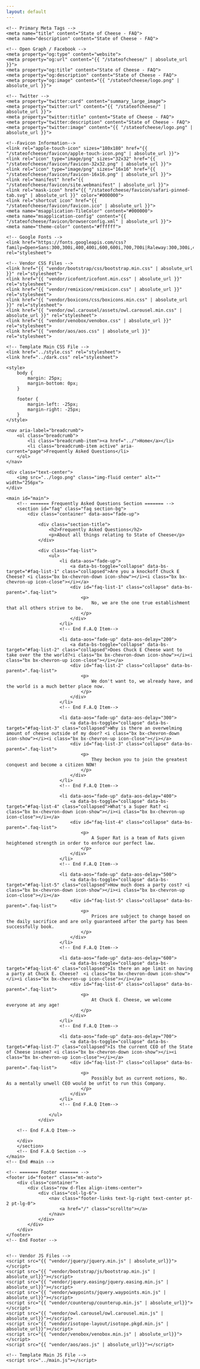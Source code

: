 ```yaml
---
layout: default
---
```


<html lang="en">

<head>
    <meta charset="utf-8">
    <title>FAQ - State of Cheese</title>
    <meta content="width=device-width, initial-scale=1.0" name="viewport">

    <!-- Primary Meta Tags -->
    <meta name="title" content="State of Cheese - FAQ">
    <meta name="description" content="State of Cheese - FAQ">

    <!-- Open Graph / Facebook -->
    <meta property="og:type" content="website">
    <meta property="og:url" content="{{ "/stateofcheese/" | absolute_url }}">
    <meta property="og:title" content="State of Cheese - FAQ">
    <meta property="og:description" content="State of Cheese - FAQ">
    <meta property="og:image" content="{{ "/stateofcheese/logo.png" | absolute_url }}">

    <!-- Twitter -->
    <meta property="twitter:card" content="summary_large_image">
    <meta property="twitter:url" content="{{ "/stateofcheese/" | absolute_url }}">
    <meta property="twitter:title" content="State of Cheese - FAQ">
    <meta property="twitter:description" content="State of Cheese - FAQ">
    <meta property="twitter:image" content="{{ "/stateofcheese/logo.png" | absolute_url }}">

    <!--Favicon Information-->
    <link rel="apple-touch-icon" sizes="180x180" href="{{ "/stateofcheese/favicon/apple-touch-icon.png" | absolute_url }}">
    <link rel="icon" type="image/png" sizes="32x32" href="{{ "/stateofcheese/favicon/favicon-32x32.png" | absolute_url }}">
    <link rel="icon" type="image/png" sizes="16x16" href="{{ "/stateofcheese/favicon/favicon-16x16.png" | absolute_url }}">
    <link rel="manifest" href="{{ "/stateofcheese/favicon/site.webmanifest" | absolute_url }}">
    <link rel="mask-icon" href="{{ "/stateofcheese/favicon/safari-pinned-tab.svg" | absolute_url }}" color="#000000">
    <link rel="shortcut icon" href="{{ "/stateofcheese/favicon/favicon.ico" | absolute_url }}">
    <meta name="msapplication-TileColor" content="#000000">
    <meta name="msapplication-config" content="{{ "/stateofcheese/favicon/browserconfig.xml" | absolute_url }}">
    <meta name="theme-color" content="#ffffff">

    <!-- Google Fonts -->
    <link href="https://fonts.googleapis.com/css?family=Open+Sans:300,300i,400,400i,600,600i,700,700i|Raleway:300,300i,400,400i,500,500i,600,600i,700,700i|Poppins:300,300i,400,400i,500,500i,600,600i,700,700i" rel="stylesheet">

    <!-- Vendor CSS Files -->
    <link href="{{ "vendor/bootstrap/css/bootstrap.min.css" | absolute_url }}" rel="stylesheet">
    <link href="{{ "vendor/icofont/icofont.min.css" | absolute_url }}" rel="stylesheet">
    <link href="{{ "vendor/remixicon/remixicon.css" | absolute_url }}" rel="stylesheet">
    <link href="{{ "vendor/boxicons/css/boxicons.min.css" | absolute_url }}" rel="stylesheet">
    <link href="{{ "vendor/owl.carousel/assets/owl.carousel.min.css" | absolute_url }}" rel="stylesheet">
    <link href="{{ "vendor/venobox/venobox.css" | absolute_url }}" rel="stylesheet">
    <link href="{{ "vendor/aos/aos.css" | absolute_url }}" rel="stylesheet">

    <!-- Template Main CSS File -->
    <link href="../style.css" rel="stylesheet">
    <link href="../dark.css" rel="stylesheet">

    <style>
        body {
            margin: 25px;
            margin-bottom: 0px;
        }
        
        footer {
            margin-left: -25px;
            margin-right: -25px;
        }
    </style>
</head>

<body class="d-flex flex-column min-vh-100">
    <div id="home"></div>
    <!-- Page Preloder -->
    <div id="preloder">
        <div class="loader"></div>
    </div>

    <nav aria-label="breadcrumb">
        <ol class="breadcrumb">
            <li class="breadcrumb-item"><a href="../">Home</a></li>
            <li class="breadcrumb-item active" aria-current="page">Frequently Asked Questions</li>
        </ol>
    </nav>

    <div class="text-center">
        <img src="../logo.png" class="img-fluid center" alt="" width="256px">
    </div>

    <main id="main">
        <!-- ======= Frequently Asked Questions Section ======= -->
        <section id="faq" class="faq section-bg">
            <div class="container" data-aos="fade-up">

                <div class="section-title">
                    <h2>Frequently Asked Questions</h2>
                    <p>About all things relating to State of Cheese</p>
                </div>

                <div class="faq-list">
                    <ul>
                        <li data-aos="fade-up">
                            <a data-bs-toggle="collapse" data-bs-target="#faq-list-1" class="collapsed">Are you a knockoff Chuck E Cheese? <i class="bx bx-chevron-down icon-show"></i><i class="bx bx-chevron-up icon-close"></i></a>
                            <div id="faq-list-1" class="collapse" data-bs-parent=".faq-list">
                                <p>
                                    No, we are the one true establishment that all others strive to be.
                                </p>
                            </div>
                        </li>
                        <!-- End F.A.Q Item-->

                        <li data-aos="fade-up" data-aos-delay="200">
                            <a data-bs-toggle="collapse" data-bs-target="#faq-list-2" class="collapsed">Does Chuck E Cheese want to take over the the world?<i class="bx bx-chevron-down icon-show"></i><i class="bx bx-chevron-up icon-close"></i></a>
                            <div id="faq-list-2" class="collapse" data-bs-parent=".faq-list">
                                <p>
                                    We don't want to, we already have, and the world is a much better place now.
                                </p>
                            </div>
                        </li>
                        <!-- End F.A.Q Item-->

                        <li data-aos="fade-up" data-aos-delay="300">
                            <a data-bs-toggle="collapse" data-bs-target="#faq-list-3" class="collapsed">Why is there an overwelming amount of cheese outside of my door? <i class="bx bx-chevron-down icon-show"></i><i class="bx bx-chevron-up icon-close"></i></a>
                            <div id="faq-list-3" class="collapse" data-bs-parent=".faq-list">
                                <p>
                                    They beckon you to join the greatest conquest and become a citizen NOW!
                                </p>
                            </div>
                        </li>
                        <!-- End F.A.Q Item-->

                        <li data-aos="fade-up" data-aos-delay="400">
                            <a data-bs-toggle="collapse" data-bs-target="#faq-list-4" class="collapsed">What's a Super Rat? <i class="bx bx-chevron-down icon-show"></i><i class="bx bx-chevron-up icon-close"></i></a>
                            <div id="faq-list-4" class="collapse" data-bs-parent=".faq-list">
                                <p>
                                    A Super Rat is a team of Rats given heightened strength in order to enforce our perfect law.
                                </p>
                            </div>
                        </li>
                        <!-- End F.A.Q Item-->

                        <li data-aos="fade-up" data-aos-delay="500">
                            <a data-bs-toggle="collapse" data-bs-target="#faq-list-5" class="collapsed">How much does a party cost? <i class="bx bx-chevron-down icon-show"></i><i class="bx bx-chevron-up icon-close"></i></a>
                            <div id="faq-list-5" class="collapse" data-bs-parent=".faq-list">
                                <p>
                                    Prices are subject to change based on the daily sacrifice and are only guaranteed after the party has been successfully book.
                                </p>
                            </div>
                        </li>
                        <!-- End F.A.Q Item-->
                        
                        <li data-aos="fade-up" data-aos-delay="600">
                            <a data-bs-toggle="collapse" data-bs-target="#faq-list-6" class="collapsed">Is there an age limit on having a party at Chuck E. Cheese?  <i class="bx bx-chevron-down icon-show"></i><i class="bx bx-chevron-up icon-close"></i></a>
                            <div id="faq-list-6" class="collapse" data-bs-parent=".faq-list">
                                <p>
                                    At Chuck E. Cheese, we welcome everyone at any age!
                                </p>
                            </div>
                        </li>
                        <!-- End F.A.Q Item-->
                        
                        <li data-aos="fade-up" data-aos-delay="700">
                            <a data-bs-toggle="collapse" data-bs-target="#faq-list-7" class="collapsed">Is the current CEO of the State of Cheese insane? <i class="bx bx-chevron-down icon-show"></i><i class="bx bx-chevron-up icon-close"></i></a>
                            <div id="faq-list-7" class="collapse" data-bs-parent=".faq-list">
                                <p>
                                    Possibly but as current notions, No. As a mentally unwell CEO would be unfit to run this Company.
                                </p>
                            </div>
                        </li>
                        <!-- End F.A.Q Item-->

                    </ul>
                </div>

        <!-- End F.A.Q Item-->

        </div>
        </section>
        <!-- End F.A.Q Section -->
    </main>
    <!-- End #main -->

    <!-- ======= Footer ======= -->
    <footer id="footer" class="mt-auto">
        <div class="container">
            <div class="row d-flex align-items-center">
                <div class="col-lg-6">
                    <nav class="footer-links text-lg-right text-center pt-2 pt-lg-0">
                        <a href="/" class="scrollto"></a>
                    </nav>
                </div>
            </div>
        </div>
    </footer>
    <!-- End Footer -->


    <!-- Vendor JS Files -->
    <script src="{{ "vendor/jquery/jquery.min.js" | absolute_url}}"></script>
    <script src="{{ "vendor/bootstrap/js/bootstrap.min.js" | absolute_url}}"></script>
    <script src="{{ "vendor/jquery.easing/jquery.easing.min.js" | absolute_url}}"></script>
    <script src="{{ "vendor/waypoints/jquery.waypoints.min.js" | absolute_url}}"></script>
    <script src="{{ "vendor/counterup/counterup.min.js" | absolute_url}}"></script>
    <script src="{{ "vendor/owl.carousel/owl.carousel.min.js" | absolute_url}}"></script>
    <script src="{{ "vendor/isotope-layout/isotope.pkgd.min.js" | absolute_url}}"></script>
    <script src="{{ "vendor/venobox/venobox.min.js" | absolute_url}}"></script>
    <script src="{{ "vendor/aos/aos.js" | absolute_url}}"></script>

    <!-- Template Main JS File -->
    <script src="../main.js"></script>
</body>

</html>
